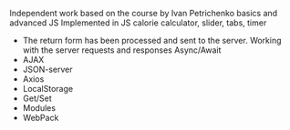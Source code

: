 Independent work based on the course by Ivan Petrichenko basics and advanced JS 
Implemented in JS calorie calculator, slider, tabs, timer
* The return form has been processed and sent to the server. Working with the server requests and responses Async/Await
* AJAX
* JSON-server
* Axios
* LocalStorage
* Get/Set
* Modules
* WebPack
